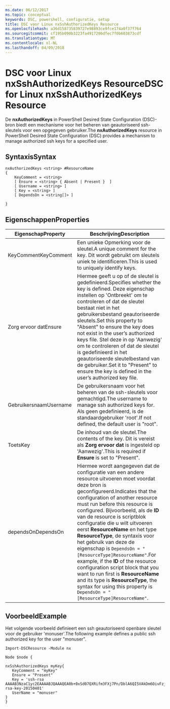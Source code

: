 ```yaml
---
ms.date: 06/12/2017
ms.topic: conceptual
keywords: DSC, powershell, configuratie, setup
title: DSC voor Linux nxSshAuthorizedKeys Resource
ms.openlocfilehash: a36d158735839727e98893ce9fce174a0f37f764
ms.sourcegitcommit: cf195b090b3223fa4917206dfec7f0b603873cdf
ms.translationtype: MT
ms.contentlocale: nl-NL
ms.lasthandoff: 04/09/2018
---
```

# <a name="dsc-for-linux-nxsshauthorizedkeys-resource"></a><span data-ttu-id="21887-103">DSC voor Linux nxSshAuthorizedKeys Resource</span><span class="sxs-lookup"><span data-stu-id="21887-103">DSC for Linux nxSshAuthorizedKeys Resource</span></span>

<span data-ttu-id="21887-104">De **nxAuthorizedKeys** in PowerShell Desired State Configuration (DSC)-bron biedt een mechanisme voor het beheren van geautoriseerd ssh-sleutels voor een opgegeven gebruiker.</span><span class="sxs-lookup"><span data-stu-id="21887-104">The **nxAuthorizedKeys** resource in PowerShell Desired State Configuration (DSC) provides a mechanism to manage authorized ssh keys for a specified user.</span></span>

## <a name="syntax"></a><span data-ttu-id="21887-105">Syntaxis</span><span class="sxs-lookup"><span data-stu-id="21887-105">Syntax</span></span>

```
nxAuthorizedKeys <string> #ResourceName
{
    KeyComment = <string>
    [ Ensure = <string> { Absent | Present }  ]
    [ Username = <string> ]
    [ Key = <string> ]
    [ DependsOn = <string[]> ]

}
```

## <a name="properties"></a><span data-ttu-id="21887-106">Eigenschappen</span><span class="sxs-lookup"><span data-stu-id="21887-106">Properties</span></span>

|  <span data-ttu-id="21887-107">Eigenschap</span><span class="sxs-lookup"><span data-stu-id="21887-107">Property</span></span> |  <span data-ttu-id="21887-108">Beschrijving</span><span class="sxs-lookup"><span data-stu-id="21887-108">Description</span></span> |
|---|---|
| <span data-ttu-id="21887-109">KeyComment</span><span class="sxs-lookup"><span data-stu-id="21887-109">KeyComment</span></span>| <span data-ttu-id="21887-110">Een unieke Opmerking voor de sleutel.</span><span class="sxs-lookup"><span data-stu-id="21887-110">A unique comment for the key.</span></span> <span data-ttu-id="21887-111">Dit wordt gebruikt om sleutels uniek te identificeren.</span><span class="sxs-lookup"><span data-stu-id="21887-111">This is used to uniquely identify keys.</span></span>|
| <span data-ttu-id="21887-112">Zorg ervoor dat</span><span class="sxs-lookup"><span data-stu-id="21887-112">Ensure</span></span>| <span data-ttu-id="21887-113">Hiermee geeft u op of de sleutel is gedefinieerd.</span><span class="sxs-lookup"><span data-stu-id="21887-113">Specifies whether the key is defined.</span></span> <span data-ttu-id="21887-114">Deze eigenschap instellen op 'Ontbreekt' om te controleren of dat de sleutel bestaat niet in het gebruikersbestand geautoriseerde sleutels.</span><span class="sxs-lookup"><span data-stu-id="21887-114">Set this property to "Absent" to ensure the key does not exist in the user’s authorized keys file.</span></span> <span data-ttu-id="21887-115">Stel deze in op 'Aanwezig' om te controleren of dat de sleutel is gedefinieerd in het geautoriseerde sleutelbestand van de gebruiker.</span><span class="sxs-lookup"><span data-stu-id="21887-115">Set it to "Present" to ensure the key is defined in the user’s authorized key file.</span></span>|
| <span data-ttu-id="21887-116">Gebruikersnaam</span><span class="sxs-lookup"><span data-stu-id="21887-116">Username</span></span>| <span data-ttu-id="21887-117">De gebruikersnaam voor het beheren van de ssh-sleutels voor gemachtigd.</span><span class="sxs-lookup"><span data-stu-id="21887-117">The username to manage ssh authorized keys for.</span></span> <span data-ttu-id="21887-118">Als geen gedefinieerd, is de standaardgebruiker 'root'.</span><span class="sxs-lookup"><span data-stu-id="21887-118">If not defined, the default user is "root".</span></span>|
| <span data-ttu-id="21887-119">Toets</span><span class="sxs-lookup"><span data-stu-id="21887-119">Key</span></span>| <span data-ttu-id="21887-120">De inhoud van de sleutel.</span><span class="sxs-lookup"><span data-stu-id="21887-120">The contents of the key.</span></span> <span data-ttu-id="21887-121">Dit is vereist als **Zorg ervoor dat** is ingesteld op 'Aanwezig'.</span><span class="sxs-lookup"><span data-stu-id="21887-121">This is required if **Ensure** is set to "Present".</span></span>|
| <span data-ttu-id="21887-122">dependsOn</span><span class="sxs-lookup"><span data-stu-id="21887-122">DependsOn</span></span> | <span data-ttu-id="21887-123">Hiermee wordt aangegeven dat de configuratie van een andere resource uitvoeren moet voordat deze bron is geconfigureerd.</span><span class="sxs-lookup"><span data-stu-id="21887-123">Indicates that the configuration of another resource must run before this resource is configured.</span></span> <span data-ttu-id="21887-124">Bijvoorbeeld, als de **ID** van de resource is scriptblok configuratie die u wilt uitvoeren eerst **ResourceName** en het type **ResourceType**, de syntaxis voor het gebruik van deze de eigenschap is `DependsOn = "[ResourceType]ResourceName"`.</span><span class="sxs-lookup"><span data-stu-id="21887-124">For example, if the **ID** of the resource configuration script block that you want to run first is **ResourceName** and its type is **ResourceType**, the syntax for using this property is `DependsOn = "[ResourceType]ResourceName"`.</span></span>|

## <a name="example"></a><span data-ttu-id="21887-125">Voorbeeld</span><span class="sxs-lookup"><span data-stu-id="21887-125">Example</span></span>

<span data-ttu-id="21887-126">Het volgende voorbeeld definieert een ssh geautoriseerd openbare sleutel voor de gebruiker 'monuser'.</span><span class="sxs-lookup"><span data-stu-id="21887-126">The following example defines a public ssh authorized key for the user "monuser".</span></span>

```
Import-DSCResource -Module nx

Node $node {

nxSshAuthorizedKeys myKey{
   KeyComment = "myKey"
   Ensure = "Present"
   Key = 'ssh-rsa AAAAB3NzaC1yc2EAAAABJQAAAQEA0b+0xSd07QXRifm3FXj7Pn/DblA6QI5VAkDm6OivFzj3U6qGD1VJ6AAxWPCyMl/qhtpRtxZJDu/TxD8AyZNgc8aN2CljN1hOMbBRvH2q5QPf/nCnnJRaGsrxIqZjyZdYo9ZEEzjZUuMDM5HI1LA9B99k/K6PK2Bc1NLivpu7nbtVG2tLOQs+GefsnHuetsRMwo/+c3LtwYm9M0XfkGjYVCLO4CoFuSQpvX6AB3TedUy6NZ0iuxC0kRGg1rIQTwSRcw+McLhslF0drs33fw6tYdzlLBnnzimShMuiDWiT37WqCRovRGYrGCaEFGTG2e0CN8Co8nryXkyWc6NSDNpMzw== rsa-key-20150401'
   UserName = "monuser"
}
}
```